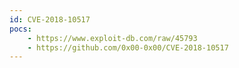 ```yaml
---
id: CVE-2018-10517
pocs: 
    - https://www.exploit-db.com/raw/45793
    - https://github.com/0x00-0x00/CVE-2018-10517
---
```

